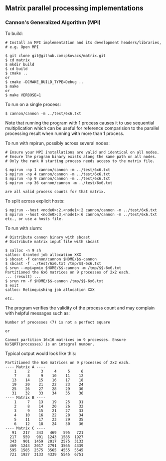 ## Matrix parallel processing implementations

### Cannon's Generalized Algorithm (MPI)

To build:

    # Install an MPI implementation and its development headers/libraries,
    # e.g. Open MPI

    $ git clone git@github.com:pkovacs/matrix.git
    $ cd matrix
    $ mkdir build
    $ cd build
    $ cmake ..
    or 
    $ cmake -DCMAKE_BUILD_TYPE=Debug ..
    $ make
    or 
    $ make VERBOSE=1

To run on a single process:

    $ cannon/cannon -m ../test/6x6.txt

Note that running the program with 1 process causes it to use sequential
multiplication which can be useful for reference comparision to the parallel
processing result when running with more than 1 process.

To run with mpirun, possibly across several nodes:

    # Ensure your MPI installations are valid and identical on all nodes.
    # Ensure the program binary exists along the same path on all nodes. 
    # Only the rank 0 starting process needs access to the matrix file.

    $ mpirun -np 1 cannon/cannon -m ../test/6x6.txt
    $ mpirun -np 4 cannon/cannon -m ../test/6x6.txt
    $ mpirun -np 9 cannon/cannon -m ../test/6x6.txt
    $ mpirun -np 36 cannon/cannon -m ../test/6x6.txt

    are all valid process counts for that matrix.

To split across explicit hosts:

    $ mpirun --host <node0>:2,<node1>:2 cannon/cannon -m ../test/6x6.txt
    $ mpirun --host <node0>:3,<node1>:6 cannon/cannon -m ../test/6x6.txt
    etc., or use a hosts file.

To run with slurm:

    # Distribute cannon binary with sbcast
    # Distribute matrix input file with sbcast

    $ salloc -n 9 sh
    salloc: Granted job allocation XXX
    $ sbcast -f cannon/cannon $HOME/$$-cannon
    $ sbcast -f ../test/6x6.txt /tmp/$$-6x6.txt
    $ srun --mpi=pmix $HOME/$$-cannon -m /tmp/$$-6x6.txt
    Partitioned the 6x6 matrices on 9 processes of 2x2 each.
    ... (result) ...
    $ srun rm -f $HOME/$$-cannon /tmp/$$-6x6.txt
    $ exit
    salloc: Relinquishing job allocation XXX

    etc.

The program verifies the validity of the process count and may complain 
with helpful messages such as:

    Number of processes (7) is not a perfect square

    or

    Cannot partition 16x16 matrices on 9 processes. Ensure N/SQRT(processes) is an integral number. 

Typical output would look like this:

    Partitioned the 6x6 matrices on 9 processes of 2x2 each.
    ---- Matrix A ----
        1     2     3     4     5     6
        7     8     9    10    11    12
       13    14    15    16    17    18
       19    20    21    22    23    24
       25    26    27    28    29    30
       31    32    33    34    35    36
    ---- Matrix B ----
        1     7    13    19    25    31
        2     8    14    20    26    32
        3     9    15    21    27    33
        4    10    16    22    28    34
        5    11    17    23    29    35
        6    12    18    24    30    36
    ---- Matrix C ----
       91   217   343   469   595   721
      217   559   901  1243  1585  1927
      343   901  1459  2017  2575  3133
      469  1243  2017  2791  3565  4339
      595  1585  2575  3565  4555  5545
      721  1927  3133  4339  5545  6751
